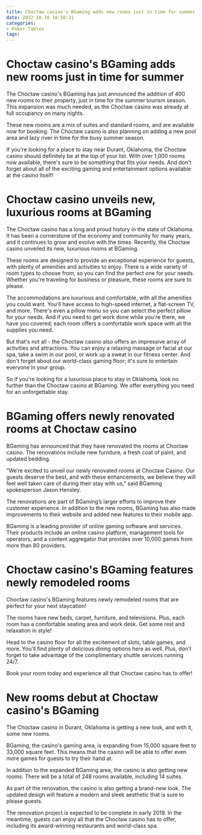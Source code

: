```yaml
---
title: Choctaw casino's BGaming adds new rooms just in time for summer
date: 2022-10-10 18:50:21
categories:
- Poker Tables
tags:
---
```



#  Choctaw casino's BGaming adds new rooms just in time for summer

The Choctaw casino's BGaming has just announced the addition of 400 new rooms to their property, just in time for the summer tourism season. This expansion was much needed, as the Choctaw casino was already at full occupancy on many nights.

These new rooms are a mix of suites and standard rooms, and are available now for booking. The Choctaw casino is also planning on adding a new pool area and lazy river in time for the busy summer season.

If you're looking for a place to stay near Durant, Oklahoma, the Choctaw casino should definitely be at the top of your list. With over 1,000 rooms now available, there's sure to be something that fits your needs. And don't forget about all of the exciting gaming and entertainment options available at the casino itself!

#  Choctaw casino unveils new, luxurious rooms at BGaming

The Choctaw casino has a long and proud history in the state of Oklahoma. It has been a cornerstone of the economy and community for many years, and it continues to grow and evolve with the times. Recently, the Choctaw casino unveiled its new, luxurious rooms at BGaming.

 These rooms are designed to provide an exceptional experience for guests, with plenty of amenities and activities to enjoy. There is a wide variety of room types to choose from, so you can find the perfect one for your needs. Whether you're traveling for business or pleasure, these rooms are sure to please.

The accommodations are luxurious and comfortable, with all the amenities you could want. You'll have access to high-speed internet, a flat-screen TV, and more. There's even a pillow menu so you can select the perfect pillow for your needs. And if you need to get work done while you're there, we have you covered; each room offers a comfortable work space with all the supplies you need.

But that's not all - the Choctaw casino also offers an impressive array of activities and attractions. You can enjoy a relaxing massage or facial at our spa, take a swim in our pool, or work up a sweat in our fitness center. And don't forget about our world-class gaming floor; it's sure to entertain everyone in your group.

So if you're looking for a luxurious place to stay in Oklahoma, look no further than the Choctaw casino at BGaming. We offer everything you need for an unforgettable stay.

#  BGaming offers newly renovated rooms at Choctaw casino

BGaming has announced that they have renovated the rooms at Choctaw casino. The renovations include new furniture, a fresh coat of paint, and updated bedding.

“We’re excited to unveil our newly renovated rooms at Choctaw Casino. Our guests deserve the best, and with these enhancements, we believe they will feel well taken care of during their stay with us,” said BGaming spokesperson Jason Hensley.

The renovations are part of BGaming’s larger efforts to improve their customer experience. In addition to the new rooms, BGaming has also made improvements to their website and added new features to their mobile app.

BGaming is a leading provider of online gaming software and services. Their products include an online casino platform, management tools for operators, and a content aggregator that provides over 10,000 games from more than 80 providers.

#  Choctaw casino's BGaming features newly remodeled rooms

Choctaw casino's BGaming features newly remodeled rooms that are perfect for your next staycation!

The rooms have new beds, carpet, furniture, and televisions. Plus, each room has a comfortable seating area and work desk. Get some rest and relaxation in style!

Head to the casino floor for all the excitement of slots, table games, and more. You'll find plenty of delicious dining options here as well. Plus, don't forget to take advantage of the complimentary shuttle services running 24/7.

Book your room today and experience all that Choctaw casino has to offer!

#  New rooms debut at Choctaw casino's BGaming

The Choctaw casino in Durant, Oklahoma is getting a new look, and with it, some new rooms.

BGaming, the casino's gaming area, is expanding from 15,000 square feet to 33,000 square feet. This means that the casino will be able to offer even more games for guests to try their hand at.

In addition to the expanded BGaming area, the casino is also getting new rooms. There will be a total of 248 rooms available, including 14 suites.

As part of the renovation, the casino is also getting a brand-new look. The updated design will feature a modern and sleek aesthetic that is sure to please guests.

The renovation project is expected to be complete in early 2019. In the meantime, guests can enjoy all that the Choctaw casino has to offer, including its award-winning restaurants and world-class spa.